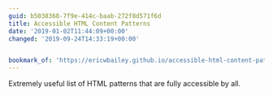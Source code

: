 ```yaml
---
guid: b5038368-7f9e-414c-baab-272f8d571f6d
title: Accessible HTML Content Patterns
date: '2019-01-02T11:44:09+00:00'
changed: '2019-09-24T14:33:19+00:00'


bookmark_of: 'https://ericwbailey.github.io/accessible-html-content-patterns/'
---
```


Extremely useful list of HTML patterns that are fully accessible by all. 
